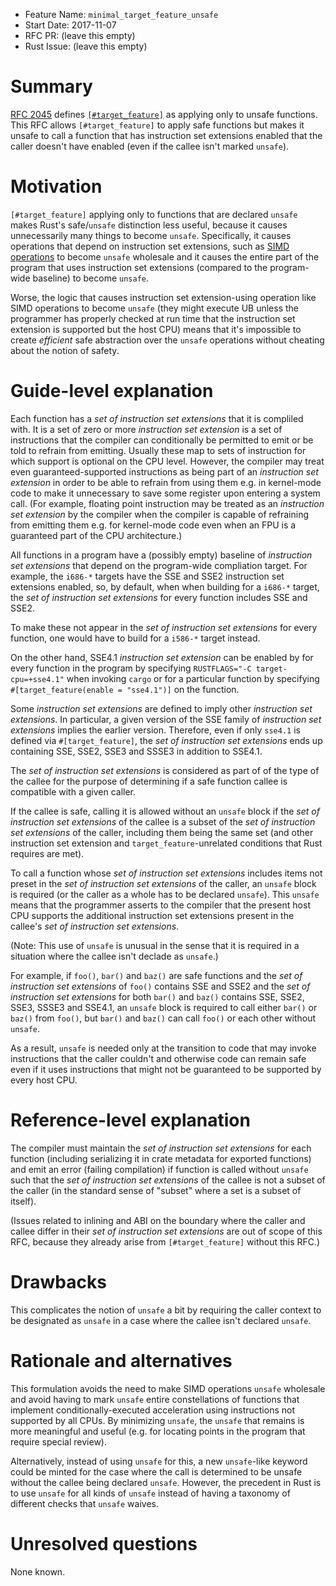 - Feature Name: `minimal_target_feature_unsafe`
- Start Date: 2017-11-07
- RFC PR: (leave this empty)
- Rust Issue: (leave this empty)

# Summary
[summary]: #summary

[RFC 2045][1] defines [`[#target_feature]`][2] as applying only to unsafe
functions. This RFC allows `[#target_feature]` to apply safe functions but
makes it unsafe to call a function that has instruction set extensions enabled
that the caller doesn't have enabled (even if the callee isn't marked
`unsafe`).

[1]: https://github.com/rust-lang/rfcs/blob/master/text/2133-all-the-clones.md
[2]: https://github.com/rust-lang/rfcs/blob/master/text/2045-target-feature.md#unconditional-code-generation-target_feature

# Motivation
[motivation]: #motivation

`[#target_feature]` applying only to functions that are declared `unsafe`
makes Rust's safe/`unsafe` distinction less useful, because it causes
unnecessarily many things to become `unsafe`. Specifically, it causes
operations that depend on instruction set extensions, such as [SIMD
operations][3] to become `unsafe` wholesale and it causes the entire part
of the program that uses instruction set extensions (compared to the
program-wide baseline) to become `unsafe`.

Worse, the logic that causes instruction set extension-using operation like
SIMD operations to become `unsafe` (they might execute UB unless the
programmer has properly checked at run time that the instruction set extension
is supported but the host CPU) means that it's impossible to create
_efficient_ safe abstraction over the `unsafe` operations without cheating
about the notion of safety.

[3]: https://github.com/rust-lang-nursery/stdsimd/issues/159

# Guide-level explanation
[guide-level-explanation]: #guide-level-explanation

Each function has a _set of instruction set extensions_ that it is compliled
with. It is a set of zero or more _instruction set extension_ is a set of
instructions that the compiler can conditionally be permitted to emit or be
told to refrain from emitting. Usually these map to sets of instruction for
which support is optional on the CPU level. However, the compiler may treat
even guaranteed-supported instructions as being part of an _instruction set
extension_ in order to be able to refrain from using them e.g. in kernel-mode
code to make it unnecessary to save some register upon entering a system
call. (For example, floating point instruction may be treated as an
_instruction set extension_ by the compiler when the compiler is capable of
refraining from emitting them e.g. for kernel-mode code even when an FPU
is a guaranteed part of the CPU architecture.)

All functions in a program have a (possibly empty) baseline of _instruction
set extensions_ that depend on the program-wide compliation target. For
example, the `i686-*` targets have the SSE and SSE2 instruction set extensions
enabled, so, by default, when when building for a `i686-*` target, the _set
of instruction set extensions_ for every function includes SSE and SSE2.

To make these not appear in the _set of instruction set extensions_ for every
function, one would have to build for a `i586-*` target instead.

On the other hand, SSE4.1 _instruction set extension_ can be enabled by
for every function in the program by specifying
`RUSTFLAGS="-C target-cpu=+sse4.1"` when invoking `cargo` or for a particular
function by specifying `#[target_feature(enable = "sse4.1")]` on the function.

Some _instruction set extensions_ are defined to imply other _instruction
set extensions_. In particular, a given version of the SSE family of
_instruction set extensions_ implies the earlier version. Therefore, even if
only `sse4.1` is defined via `#[target_feature]`, the _set of instruction set
extensions_ ends up containing SSE, SSE2, SSE3 and SSSE3 in addition to
SSE4.1.

The _set of instruction set extensions_ is considered as part of of the
type of the callee for the purpose of determining if a safe function callee
is compatible with a given caller.

If the callee is safe, calling it is allowed without an `unsafe` block if
the _set of instruction set extensions_ of the callee is a subset of the
_set of instruction set extensions_ of the caller, including them being the
same set (and other instruction set extension and `target_feature`-unrelated
conditions that Rust requires are met).

To call a function whose _set of instruction set extensions_ includes items
not preset in the _set of instruction set extensions_ of the caller, an
`unsafe` block is required (or the caller as a whole has to be declared
`unsafe`). This `unsafe` means that the programmer asserts to the compiler
that the present host CPU supports the additional instruction set extensions
present in the callee's _set of instruction set extensions_.

(Note: This use of `unsafe` is unusual in the sense that it is required in
a situation where the callee isn't declade as `unsafe`.)

For example, if `foo()`, `bar()` and `baz()` are safe functions and the
_set of instruction set extensions_ of `foo()` contains SSE and SSE2 and
the _set of instruction set extensions_ for both `bar()` and `baz()` contains
SSE, SSE2, SSE3, SSSE3 and SSE4.1, an `unsafe` block is required to call
either `bar()` or `baz()` from `foo()`, but `bar()` and `baz()` can call
`foo()` or each other without `unsafe`.

As a result, `unsafe` is needed only at the transition to code that may
invoke instructions that the caller couldn't and otherwise code can remain
safe even if it uses instructions that might not be guaranteed to be supported
by every host CPU.

# Reference-level explanation
[reference-level-explanation]: #reference-level-explanation

The compiler must maintain the _set of instruction set extensions_ for each
function (including serializing it in crate metadata for exported functions)
and emit an error (failing compilation) if function is called without `unsafe`
such that the _set of instruction set extensions_ of the callee is not a
subset of the caller (in the standard sense of "subset" where a set is a
subset of itself).

(Issues related to inlining and ABI on the boundary where the caller and
callee differ in their _set of instruction set extensions_ are out of scope
of this RFC, because they already arise from `[#target_feature]` without this
RFC.)

# Drawbacks
[drawbacks]: #drawbacks

This complicates the notion of `unsafe` a bit by requiring the caller context
to be designated as `unsafe` in a case where the callee isn't declared
`unsafe`.

# Rationale and alternatives
[alternatives]: #alternatives

This formulation avoids the need to make SIMD operations `unsafe` wholesale
and avoid having to mark `unsafe` entire constellations of functions that
implement conditionally-executed acceleration using instructions not supported
by all CPUs. By minimizing `unsafe`, the `unsafe` that remains is more
meaningful and useful (e.g. for locating points in the program that require
special review).

Alternatively, instead of using `unsafe` for this, a new `unsafe`-like keyword
could be minted for the case where the call is determined to be unsafe without
the callee being declared `unsafe`. However, the precedent in Rust is to use
`unsafe` for all kinds of `unsafe` instead of having a taxonomy of different
checks that `unsafe` waives.

# Unresolved questions
[unresolved]: #unresolved-questions

None known.
